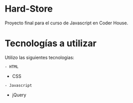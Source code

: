 # Hard-Store

Proyecto final para el curso de Javascript en Coder House.

# Tecnologías a utilizar

Utilizo las siguientes tecnologias:

```
- HTML
```

- CSS

```
- Javascript
```

- jQuery

```

```
